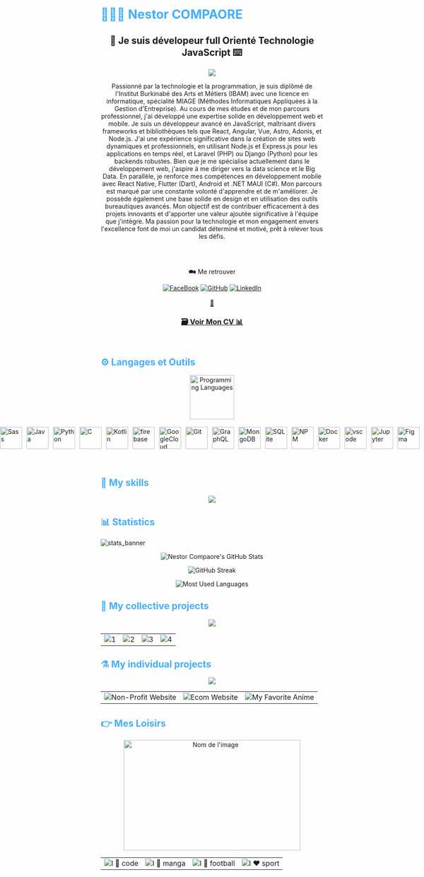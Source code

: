 <h1 style="color: #44AEFB;"> 👨🏻‍💻 Nestor COMPAORE </h1>
            <h2 align="center">🔖 Je suis dévelopeur full Orienté Technologie JavaScript ⌨️</h2>
<p align="center">
  <img src="https://github.com/etan-nestor/etan-nestor/assets/122178853/86b4fad1-4833-4310-8e5f-64b64fd1cae3.png">
</p>


   
<p align:"center" style="text-align: justify; margin: 0 50px; font-size: 20px;" >
    <p align="center">
Passionné par la technologie et la programmation, je suis diplômé de l'Institut Burkinabé
des Arts et Métiers (IBAM) avec une licence en informatique, spécialité MIAGE
(Méthodes Informatiques Appliquées à la Gestion d'Entreprise). Au cours de mes études et
de mon parcours professionnel, j'ai développé une expertise solide en développement web
et mobile.
Je suis un développeur avancé en JavaScript, maîtrisant divers frameworks et bibliothèques
tels que React, Angular, Vue, Astro, Adonis, et Node.js. J'ai une expérience significative
dans la création de sites web dynamiques et professionnels, en utilisant Node.js et
Express.js pour les applications en temps réel, et Laravel (PHP) ou Django (Python) pour
les backends robustes.
Bien que je me spécialise actuellement dans le développement web, j'aspire à me diriger
vers la data science et le Big Data. En parallèle, je renforce mes compétences en
développement mobile avec React Native, Flutter (Dart), Android et .NET MAUI (C#).
Mon parcours est marqué par une constante volonté d'apprendre et de m'améliorer. Je
possède également une base solide en design et en utilisation des outils bureautiques
avancés. Mon objectif est de contribuer efficacement à des projets innovants et d'apporter
une valeur ajoutée significative à l'équipe que j'intègre. Ma passion pour la technologie et
mon engagement envers l'excellence font de moi un candidat déterminé et motivé, prêt à
relever tous les défis.
    </p>
<br>
<br>
<div align="center">
    
🗪 Me retrouver

[![FaceBook](https://img.shields.io/badge/-Facebook-000?&logo=FaceBook&logoColor=22f)](https://www.facebook.com/EtanNestoria)
[![GitHub](https://img.shields.io/badge/-GitHub-000?&logo=GitHub&logoColor=FFF)](https://github.com/etan-nestor)
[![LinkedIn](https://img.shields.io/badge/-LinkedIn-000?&logo=LinkedIn&logoColor=0A66C2)](linkedin.com/in/nestor-compaore-🏅-5a9200247)
<br>    
[📧](mailto:nestor@opennumerique.com) 

</div>
</p>    
<h3 align="center">
     <a href="[Nestor_COMPAORE_Fr.pdf](https://github.com/etan-nestor/etan-nestor/files/15483209/Nestor_COMPAORE_Fr.pdf" font-size: 20px;> 🗃 Voir Mon CV 📊
     </a>
</h3>
<br>
<!-- Languages and Tools -->

<h2 style="color: #44AEFB">⚙ Langages et Outils </h2>
<div align="center" style="display:block;">
    <img width="100px" alt="Programming Languages" src="https://user-images.githubusercontent.com/78341798/194531121-47b0119a-ce00-439d-b586-125f86acb098.png"/> 
</div>
<br>   
<div style="display:flex; justify-content:center;">
  <a href="https://developer.mozilla.org/en-US/docs/Web/JavaScript" target="_blank" rel="noreferrer">
      <img  alt="JavaScript" height="50px" style="padding-right:10px;" src="https://cdn.jsdelivr.net/gh/devicons/devicon/icons/javascript/javascript-plain.svg"/>
  </a>
  <a href="https://www.typescriptlang.org/" target="_blank" rel="noreferrer">
      <img  alt="TypeScript" height="50px" style="padding-right:10px; ;" src="https://cdn.jsdelivr.net/gh/devicons/devicon/icons/typescript/typescript-plain.svg"/>
  </a>
  <a href="https://reactjs.org/" target="_blank" rel="noreferrer">
      <img  alt="ReactJS" height="50px" style="padding-right:10px;" src="https://cdn.jsdelivr.net/gh/devicons/devicon/icons/react/react-original.svg" />
  </a>
  <a href="https://nodejs.org/en/" target="_blank" rel="noreferrer">
      <img  alt="NodeJS" height="50px" style="padding-right:10px;" src="https://cdn.jsdelivr.net/gh/devicons/devicon/icons/nodejs/nodejs-original.svg"/>
  </a>
  <a href="https://developer.mozilla.org/en-US/docs/Web/HTML" target="_blank" rel="noreferrer">
      <img  alt="HTML" height="50px" style="padding-right:10px;" src="https://cdn.jsdelivr.net/gh/devicons/devicon/icons/html5/html5-original.svg"/>
  </a>
  <a href="https://developer.mozilla.org/en-US/docs/Web/CSS" target="_blank" rel="noreferrer">
      <img  alt="CSS" height="50px" style="padding-right:10px;" src="https://cdn.jsdelivr.net/gh/devicons/devicon/icons/css3/css3-original.svg"/>
  </a>
  <a href="https://getbootstrap.com/" target="_blank" rel="noreferrer">
      <img  alt="Bootstrap" height="50px" style="padding-right:10px;" src="https://cdn.jsdelivr.net/gh/devicons/devicon/icons/bootstrap/bootstrap-original.svg"/>
  </a>
  <a href="https://sass-lang.com/" target="_blank" rel="noreferrer">
      <img  alt="Sass" height="50px" style="padding-right:10px;" src="https://cdn.jsdelivr.net/gh/devicons/devicon/icons/sass/sass-original.svg"/>
  </a>
  <a href="https://www.java.com/en/" target="_blank" rel="noreferrer">
      <img  alt="Java" height="50px" style="padding-right:10px;" src="https://cdn.jsdelivr.net/gh/devicons/devicon/icons/java/java-original.svg"/>
  </a>    
  <a href="https://www.python.org/" target="_blank" rel="noreferrer">
      <img  alt="Python" height="50px" style="padding-right:10px;" src="https://cdn.jsdelivr.net/gh/devicons/devicon/icons/python/python-original.svg"/>
  </a>
  <a href="https://www.cprogramming.com/" target="_blank" rel="noreferrer">
      <img  alt="C" height="50px" style="padding-right:10px;" src="https://cdn.jsdelivr.net/gh/devicons/devicon/icons/c/c-original.svg"/>
  </a>
  <a href="https://kotlinlang.org/" target="_blank" rel="noreferrer">
      <img  alt="Kotlin" height="50px" style="padding-right:10px;" src="https://cdn.jsdelivr.net/gh/devicons/devicon/icons/kotlin/kotlin-original.svg"/>
  </a>
  <a href="https://firebase.google.com/" target="_blank" rel="noreferrer">
      <img  alt="firebase" height="50px" style="padding-right:10px;" src="https://cdn.jsdelivr.net/gh/devicons/devicon/icons/firebase/firebase-plain.svg"/>
  </a>
  <a href="https://cloud.google.com/" target="_blank" rel="noreferrer">
      <img  alt="GoogleCloud" height="50px" style="padding-right:10px;" src="https://cdn.jsdelivr.net/gh/devicons/devicon/icons/django/django-plain.svg"/> 
  </a>
  <a href="https://git-scm.com/" target="_blank" rel="noreferrer">
      <img  alt="Git" height="50px" style="padding-right:10px;" src="https://cdn.jsdelivr.net/gh/devicons/devicon/icons/git/git-original.svg"/>
  </a>
  <a href="https://www.graphql.com/" target="_blank" rel="noreferrer">
      <img  alt="GraphQL" height="50px" style="padding-right:10px;" src="https://cdn.jsdelivr.net/gh/devicons/devicon/icons/flutter/flutter-original.svg"/>
  </a>
  <a href="https://www.mongodb.com/" target="_blank" rel="noreferrer">
      <img  alt="MongoDB" height="50px" style="padding-right:10px;" src="https://cdn.jsdelivr.net/gh/devicons/devicon/icons/mongodb/mongodb-original.svg"/>
  </a>
  <a href="https://www.sqlite.org/index.html" target="_blank" rel="noreferrer">
      <img  alt="SQLite" height="50px" style="padding-right:10px;" src="https://cdn.jsdelivr.net/gh/devicons/devicon/icons/sqlite/sqlite-original.svg"/>
  </a>
  <a href="https://www.npmjs.com/" target="_blank" rel="noreferrer">
      <img  alt="NPM" height="50px" style="padding-right:10px;" src="https://cdn.jsdelivr.net/gh/devicons/devicon/icons/npm/npm-original-wordmark.svg"/>
  </a>
  <a href="https://www.docker.com/" target="_blank" rel="noreferrer">
      <img  alt="Docker" height="50px" style="padding-right:10px;" src="https://cdn.jsdelivr.net/gh/devicons/devicon/icons/express/express-original.svg"/>
  </a>
  <a href="https://code.visualstudio.com/" target="_blank" rel="noreferrer">
      <img  alt="vscode" height="50px" style="padding-right:10px;"src="https://cdn.jsdelivr.net/gh/devicons/devicon/icons/laravel/laravel-plain-wordmark.svg"/>
  </a>
  <a href="http://jupyter.org/" target="_blank" rel="noreferrer">
      <img  alt="Jupyter" height="50px" style="padding-right:10px;"src="https://cdn.jsdelivr.net/gh/devicons/devicon/icons/ionic/ionic-original.svg"/>
  </a>
  <a href="https://www.figma.com/" target="_blank" rel="noreferrer">
      <img  alt="Figma" height="50px" style="padding-right:10px;" src="https://cdn.jsdelivr.net/gh/devicons/devicon/icons/figma/figma-original.svg"/> 
  </a>
  <a href="https://www.canva.com/" target="_blank" rel="noreferrer">
      <img  alt="Canva" height="50px" style="padding-right:10px;" src="https://cdn.jsdelivr.net/gh/devicons/devicon/icons/canva/canva-original.svg"/> 
  </a>
  <a href="https://www.adobe.com/" target="_blank" rel="noreferrer">
      <img alt="photoshop" height="50px" style="padding-right:10px;" src="https://cdn.jsdelivr.net/gh/devicons/devicon/icons/photoshop/photoshop-plain.svg" />
  </a>
  <a href="https://www.adobe.com/" target="_blank" rel="noreferrer">
      <img alt="photoshop" height="50px" style="padding-right:10px;" src="https://cdn.jsdelivr.net/gh/devicons/devicon/icons/angularjs/angularjs-original.svg" />
  </a>
  <a href="https://www.adobe.com/" target="_blank" rel="noreferrer">
      <img alt="photoshop" height="50px" style="padding-right:10px;" src="https://cdn.jsdelivr.net/gh/devicons/devicon/icons/mysql/mysql-original-wordmark.svg" />
  </a>
  <a href="https://www.adobe.com/" target="_blank" rel="noreferrer">
      <img alt="photoshop" height="50px" style="padding-right:10px;" src="https://cdn.jsdelivr.net/gh/devicons/devicon/icons/illustrator/illustrator-line.svg" />
  </a>
  <a href="https://www.adobe.com/" target="_blank" rel="noreferrer">
      <img alt="photoshop" height="50px" style="padding-right:10px;" src="https://cdn.jsdelivr.net/gh/devicons/devicon/icons/vuejs/vuejs-original.svg" />
  </a>
   <a href="https://www.adobe.com/" target="_blank" rel="noreferrer">
      <img alt="photoshop" height="50px" style="padding-right:10px;" src="https://cdn.jsdelivr.net/gh/devicons/devicon/icons/tailwindcss/tailwindcss-plain.svg" />
  </a>

</div>
</div>
<br>
<br>
<h2 style="color: #44AEFB">🌠 My skills </h2>
<p align="center">
  <img src="https://user-images.githubusercontent.com/122178853/226075820-f5a132a5-b0c6-47fb-b151-c4f78fc5f372.gif">
</p>

<!-- Statistics -->

<h2 style="color: #44AEFB">📊 Statistics</h2>

![stats_banner](https://user-images.githubusercontent.com/78341798/194534778-d662496c-ae00-4e8d-ae9b-b90912054e7f.gif)

<div class="stats" align="center">

![Nestor Compaore's GitHub Stats](https://github-readme-stats.vercel.app/api?username=etan-nestor&hide=stars&count_private=true&show_icons=true&theme=algolia&border_radius=20)

![GitHub Streak](https://streak-stats.demolab.com?user=etan-nestor&count_private=true&theme=algolia&border_radius=20)

<!-- compact programming languages layout -->
![Most Used Languages](https://github-readme-stats.vercel.app/api/top-langs/?username=etan-nestor&layout=compact&show_icons=true&theme=algolia&border_radius=20)
</div>
<!--  End Stats Cards -->

<h2 style="color: #44AEFB">🧰 My collective projects </h2>
   <p align="center">
       <img src="https://user-images.githubusercontent.com/122178853/226084652-80ef98a2-b2bf-427c-a8c6-e3d3598fd97f.gif">
  </p>

   <table>
         <tr>
                <td><img src="https://user-images.githubusercontent.com/122178853/226090661-e62885a9-a6de-4c6f-a507-96de3ce618d7.png" />1</td>
                <td><img src="https://user-images.githubusercontent.com/122178853/226090711-90c3c063-9a8a-4f36-b4ef-e179549be8fd.png" />2</td>
                <td><img src="https://user-images.githubusercontent.com/122178853/226090741-46bca8e1-e79c-4903-a3f9-fa299ac5cd1e.png" />3</td>
                <td><img src="https://user-images.githubusercontent.com/122178853/226090747-d5c02f0b-40f0-492a-bbfb-10e125c3ba24.png" />4</td>
          </tr>
</table>

<h2 style="color: #44AEFB">⚗️ My individual projects </h2>
   <p align="center">
       <img src="https://github.com/etan-nestor/etan-nestor/assets/122178853/f16a4a99-9800-4bda-9f9a-cace81bf2d8d">
  </p>

   <table>
         <tr>
                <td><img src="https://github.com/etan-nestor/etan-nestor/assets/122178853/a9069b1c-9c17-4907-8209-7342cf20f243.png" />Non-Profit Website</td>
                <td><img src="https://github.com/etan-nestor/etan-nestor/assets/122178853/7ffa1d44-a617-4abd-a5c9-ea242dc426df.png"/>Ecom Website</td>
                <td><img src="https://github.com/etan-nestor/etan-nestor/assets/122178853/d2e40264-3355-4950-9b82-0263de407db0" />My Favorite Anime</td>
          </tr>
</table>

<h2 style="color: #44AEFB">👉 Mes Loisirs </h2>
    <p align="center">
       <img src="https://github.com/etan-nestor/etan-nestor/assets/122178853/2f5c254d-c336-4a84-b0d2-e9e3c6908645.jpg" alt="Nom de l'image" width="400" height="250">
    </p>
   <table>
         <tr align="center">
                <td align="center"><img src="https://user-images.githubusercontent.com/122178853/226083875-c7d744d4-d90b-4716-89f7-c549d8b6fe7a.gif" />I 🧡 code</td>
                <td align="center"><img src="https://user-images.githubusercontent.com/122178853/226084348-b7467465-3a1e-4f32-85c3-d4a17fe0afc6.gif" />I 💙 manga</td>
                <td align="center"><img src="https://user-images.githubusercontent.com/122178853/226084202-a145aee3-35a2-4fbb-b9ec-9f55236d76b2.gif" />I 💚 football</td>
                <td align="center"><img src="https://user-images.githubusercontent.com/122178853/226084099-fb73ae80-4d40-4fda-a7f2-e10ba36eea99.gif" />I ❤️ sport</td>
          </tr>
</table>

<!-- End Footer -->

